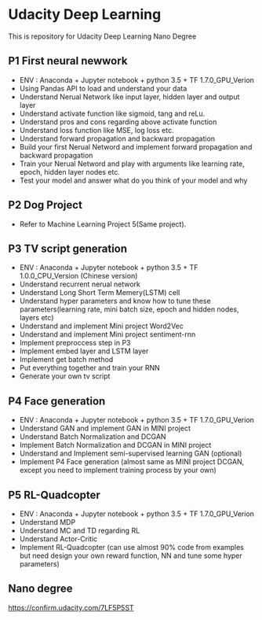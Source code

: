  # Udacity Deep Learning

This is repository for Udacity Deep Learning Nano Degree


## P1 First neural newwork
- ENV : Anaconda + Jupyter notebook + python 3.5 + TF 1.7.0_GPU_Verion
- Using Pandas API to load and understand your data
- Understand Nerual Network like input layer, hidden layer and output layer
- Understand activate function like sigmoid, tang and reLu.
- Understand pros and cons regarding above activate function
- Understand loss function like MSE, log loss etc.
- Understand forward propagation and backward propagation
- Build your first Nerual Netword and implement forward propagation and backward propagation
- Train your Nerual Netword and play with arguments like learning rate, epoch, hidden layer nodes etc.
- Test your model and answer what do you think of your model and why

## P2 Dog Project
- Refer to Machine Learning Project 5(Same project).


## P3 TV script generation
- ENV : Anaconda + Jupyter notebook + python 3.5 + TF 1.0.0_CPU_Version (Chinese version)
- Understand recurrent nerual network
- Understand Long Short Term Memery(LSTM) cell
- Understand hyper parameters and know how to tune these parameters(learning rate, mini batch size, epoch and hidden nodes, layers etc)
- Understand and implement Mini project Word2Vec
- Understand and implement Mini project sentiment-rnn
- Implement preproccess step in P3
- Implement embed layer and LSTM layer
- Implement get batch method
- Put everything together and train your RNN
- Generate your own tv script

## P4 Face generation
- ENV : Anaconda + Jupyter notebook + python 3.5 + TF 1.7.0_GPU_Verion
- Understand GAN and implement GAN in MINI project
- Understand Batch Normalization and DCGAN
- Implement Batch Normalization and DCGAN in MINI project
- Understand and Implement semi-supervised learning GAN (optional)
- Implement P4 Face generation (almost same as MINI project DCGAN, except you need to implement training process by your own)

## P5 RL-Quadcopter
- ENV : Anaconda + Jupyter notebook + python 3.5 + TF 1.7.0_GPU_Verion
- Understand MDP
- Understand MC and TD regarding RL
- Understand Actor-Critic
- Implement RL-Quadcopter (can use almost 90% code from examples but need design your own reward function, NN and tune some hyper parameters)

## Nano degree
https://confirm.udacity.com/7LF5P5ST
